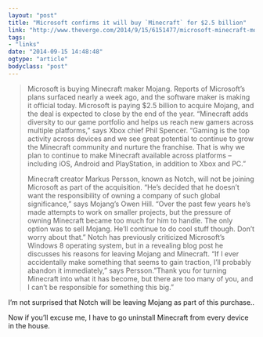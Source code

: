 ```yaml
---
layout: "post"
title: "Microsoft confirms it will buy `Minecraft` for $2.5 billion"
link: "http://www.theverge.com/2014/9/15/6151477/microsoft-minecraft-mojang-acquisition"
tags: 
- "links"
date: "2014-09-15 14:48:48"
ogtype: "article"
bodyclass: "post"
---
```


> Microsoft is buying Minecraft maker Mojang. Reports of Microsoft’s plans surfaced nearly a week ago, and the software maker is making it official today. Microsoft is paying $2.5 billion to acquire Mojang, and the deal is expected to close by the end of the year. “Minecraft adds diversity to our game portfolio and helps us reach new gamers across multiple platforms,” says Xbox chief Phil Spencer. “Gaming is the top activity across devices and we see great potential to continue to grow the Minecraft community and nurture the franchise. That is why we plan to continue to make Minecraft available across platforms – including iOS, Android and PlayStation, in addition to Xbox and PC.”
> 
> Minecraft creator Markus Persson, known as Notch, will not be joining Microsoft as part of the acquisition. “He’s decided that he doesn’t want the responsibility of owning a company of such global significance,” says Mojang’s Owen Hill. “Over the past few years he’s made attempts to work on smaller projects, but the pressure of owning Minecraft became too much for him to handle. The only option was to sell Mojang. He’ll continue to do cool stuff though. Don’t worry about that.” Notch has previously criticized Microsoft’s Windows 8 operating system, but in a revealing blog post he discusses his reasons for leaving Mojang and Minecraft. “If I ever accidentally make something that seems to gain traction, I’ll probably abandon it immediately,” says Persson.”Thank you for turning Minecraft into what it has become, but there are too many of you, and I can’t be responsible for something this big.”

I’m not surprised that Notch will be leaving Mojang as part of this purchase..

Now if you’ll excuse me, I have to go uninstall Minecraft from every device in the house.
